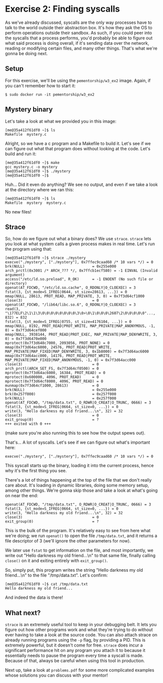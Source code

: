 # Exercise 2: Finding syscalls

As we've already discussed, syscalls are the only way processes have to talk to the
world outside their abstraction box. It's how they ask the OS to perform operations
outside their sandbox. As such, if you could peer into the syscalls that a process
performs, you'd probably be able to figure out what said process is doing overall, if
it's sending data over the network, reading or modifying certain files, and many other
things. That's what we're gonna be doing next.

## Setup

For this exercise, we'll be using the `pementorship/w3_ex2` image. Again, if you can't
remember how to start it:

```
$ sudo docker run -it pementorship/w3_ex2
```

## Mystery binary

Let's take a look at what we provided you in this image:

```
[me@35a412f61df0 ~]$ ls
Makefile  mystery.c
```

Alright, so we have a c program and a Makefile to build it. Let's see if we can figure
out what that program does without looking at the code. Let's build and run it:

```
[me@35a412f61df0 ~]$ make
gcc mystery.c -o mystery
[me@35a412f61df0 ~]$ ./mystery
[me@35a412f61df0 ~]$
```

Huh... Did it even do anything? We see no output, and even if we take a look at the
directory where we ran this:
```
[me@35a412f61df0 ~]$ ls
Makefile  mystery  mystery.c
```
No new files!

## Strace

So, how do we figure out what a binary does? We use `strace`. `strace` lets you look at
what system calls a given process makes in real time. Let's run the program using that:

```
[me@35a412f61df0 ~]$ strace ./mystery
execve("./mystery", ["./mystery"], 0x7ffec9caad60 /* 10 vars */) = 0
brk(NULL)                               = 0x255e000
arch_prctl(0x3001 /* ARCH_??? */, 0x7ffcb1ecf580) = -1 EINVAL (Invalid argument)
access("/etc/ld.so.preload", R_OK)      = -1 ENOENT (No such file or directory)
openat(AT_FDCWD, "/etc/ld.so.cache", O_RDONLY|O_CLOEXEC) = 3
fstat(3, {st_mode=S_IFREG|0644, st_size=28613, ...}) = 0
mmap(NULL, 28613, PROT_READ, MAP_PRIVATE, 3, 0) = 0x7f3d64cf1000
close(3)                                = 0
openat(AT_FDCWD, "/lib64/libc.so.6", O_RDONLY|O_CLOEXEC) = 3
read(3, "\177ELF\2\1\1\3\0\0\0\0\0\0\0\0\3\0>\0\1\0\0\0\2607\2\0\0\0\0\0"..., 832) = 832
fstat(3, {st_mode=S_IFREG|0755, st_size=4176104, ...}) = 0
mmap(NULL, 8192, PROT_READ|PROT_WRITE, MAP_PRIVATE|MAP_ANONYMOUS, -1, 0) = 0x7f3d64cef000
mmap(NULL, 3938144, PROT_READ|PROT_EXEC, MAP_PRIVATE|MAP_DENYWRITE, 3, 0) = 0x7f3d6470e000
mprotect(0x7f3d648c7000, 2093056, PROT_NONE) = 0
mmap(0x7f3d64ac6000, 24576, PROT_READ|PROT_WRITE, MAP_PRIVATE|MAP_FIXED|MAP_DENYWRITE, 3, 0x1b8000) = 0x7f3d64ac6000
mmap(0x7f3d64acc000, 14176, PROT_READ|PROT_WRITE, MAP_PRIVATE|MAP_FIXED|MAP_ANONYMOUS, -1, 0) = 0x7f3d64acc000
close(3)                                = 0
arch_prctl(ARCH_SET_FS, 0x7f3d64cf0500) = 0
mprotect(0x7f3d64ac6000, 16384, PROT_READ) = 0
mprotect(0x600000, 4096, PROT_READ)     = 0
mprotect(0x7f3d64cf8000, 4096, PROT_READ) = 0
munmap(0x7f3d64cf1000, 28613)           = 0
brk(NULL)                               = 0x255e000
brk(0x257f000)                          = 0x257f000
brk(NULL)                               = 0x257f000
openat(AT_FDCWD, "/tmp/data.txt", O_RDWR|O_CREAT|O_TRUNC, 0666) = 3
fstat(3, {st_mode=S_IFREG|0664, st_size=0, ...}) = 0
write(3, "Hello darkness my old friend...\n", 32) = 32
close(3)                                = 0
exit_group(0)                           = ?
+++ exited with 0 +++
```

(make sure you're also running this to see how the output spews out).

That's... A lot of syscalls. Let's see if we can figure out what's important here:

```
execve("./mystery", ["./mystery"], 0x7ffec9caad60 /* 10 vars */) = 0
```

This syscall starts up the binary, loading it into the current process, hence why it's
the first thing you see.

There's a lot of things happening at the top of the file that we don't really care
about. It's loading in dynamic libraries, doing some memory setup, among other things.
We're gonna skip those and take a look at what's going on near the end:

```
openat(AT_FDCWD, "/tmp/data.txt", O_RDWR|O_CREAT|O_TRUNC, 0666) = 3
fstat(3, {st_mode=S_IFREG|0664, st_size=0, ...}) = 0
write(3, "Hello darkness my old friend...\n", 32) = 32
close(3)                                = 0
exit_group(0)                           = ?
```

This is the bulk of the program. It's relatively easy to see from here what we're
doing; we run `openat()` to open the file `/tmp/data.txt`, and it returns a file
descriptor of 3 (we'll ignore the other parameters for now).

We later use `fstat` to get information on the file, and most importantly, we write
out "Hello darkness my old friend...\\n" to that same file, finally calling `close()` on
it and exiting entirely with `exit_group()`.

So, simply put, this program writes the string "Hello darkness my old friend...\\n" to
the file "/tmp/data.txt". Let's confirm:

```
[me@35a412f61df0 ~]$ cat /tmp/data.txt
Hello darkness my old friend...
```

And indeed the data is there!

## What next?

`strace` is an extremely useful tool to keep in your debugging belt. It lets you figure
out how other programs work and what they're trying to do without ever having to take
a look at the source code. You can also attach strace on already running programs using
the `-p` flag, by providing a PID. This is extremely powerful, but it doesn't come for
free. `strace` does incur a significant performance hit on any program you attach it to
because it essentially needs to pause the program every time a syscall is made. Because
of that, always be careful when using this tool in production.

Next up, take a look at `problems.pdf` for some more complicated examples whose
solutions you can discuss with your mentor!
